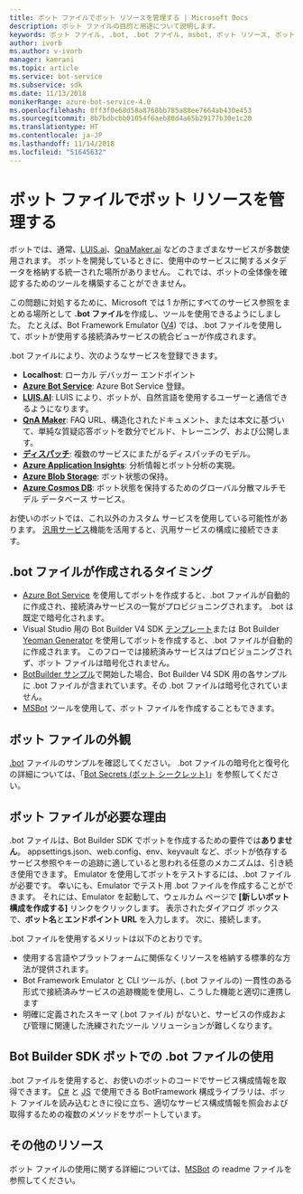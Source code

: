 ```yaml
---
title: ボット ファイルでボット リソースを管理する | Microsoft Docs
description: ボット ファイルの目的と用途について説明します。
keywords: ボット ファイル, .bot, .bot ファイル, msbot, ボット リソース, ボット リソースの管理
author: ivorb
ms.author: v-ivorb
manager: kamrani
ms.topic: article
ms.service: bot-service
ms.subservice: sdk
ms.date: 11/13/2018
monikerRange: azure-bot-service-4.0
ms.openlocfilehash: 0ff3f0e68d58a8768bb785a88ee7664ab430e453
ms.sourcegitcommit: 8b7bdbcbb01054f6aeb80d4a65b29177b30e1c20
ms.translationtype: HT
ms.contentlocale: ja-JP
ms.lasthandoff: 11/14/2018
ms.locfileid: "51645632"
---
```

# <a name="manage-bot-resources-with-a-bot-file"></a>ボット ファイルでボット リソースを管理する

ボットでは、通常、[LUIS.ai](https://luis.ai)、[QnaMaker.ai](https://qnamaker.ai) などのさまざまなサービスが多数使用されます。 ボットを開発しているときに、使用中のサービスに関するメタデータを格納する統一された場所がありません。  これでは、ボットの全体像を確認するためのツールを構築することができません。

この問題に対処するために、Microsoft では 1 か所にすべてのサービス参照をまとめる場所として **.bot ファイル**を作成し、ツールを使用できるようにしました。  たとえば、Bot Framework Emulator ([V4](https://aka.ms/Emulator-wiki-getting-started)) では、.bot ファイルを使用して、ボットが使用する接続済みサービスの統合ビューが作成されます。  

.bot ファイルにより、次のようなサービスを登録できます。

* **Localhost**: ローカル デバッガー エンドポイント
* [**Azure Bot Service**](https://azure.microsoft.com/en-us/services/bot-service/): Azure Bot Service 登録。
* [**LUIS.AI**](https://www.luis.ai/): LUIS により、ボットが、自然言語を使用するユーザーと通信できるようになります。 
* [**QnA Maker**](https://qnamaker.ai/): FAQ URL、構造化されたドキュメント、または本文に基づいて、単純な質疑応答ボットを数分でビルド、トレーニング、および公開します。
* [**ディスパッチ**](https://github.com/Microsoft/botbuilder-tools/tree/master/Dispatch): 複数のサービスにまたがるディスパッチのモデル。
* [**Azure Application Insights**](https://azure.microsoft.com/en-us/services/application-insights/): 分析情報とボット分析の実現。
* [**Azure Blob Storage**](https://azure.microsoft.com/en-us/services/storage/blobs/): ボット状態の保持。 
* [**Azure Cosmos DB**](https://azure.microsoft.com/en-us/services/cosmos-db/): ボット状態を保持するためのグローバル分散マルチモデル データベース サービス。

お使いのボットでは、これ以外のカスタム サービスを使用している可能性があります。 [汎用サービス](https://github.com/Microsoft/botbuilder-tools/blob/master/packages/MSBot/docs/add-services.md)機能を活用すると、汎用サービスの構成に接続できます。

## <a name="when-is-a-bot-file-created"></a>.bot ファイルが作成されるタイミング 
- [Azure Bot Service](https://ms.portal.azure.com/#blade/Microsoft_Azure_Marketplace/GalleryResultsListBlade/selectedSubMenuItemId/%7B%22menuItemId%22%3A%22gallery%2FCognitiveServices_MP%2FBotService%22%2C%22resourceGroupId%22%3A%22%22%2C%22resourceGroupLocation%22%3A%22%22%2C%22dontDiscardJourney%22%3Afalse%2C%22launchingContext%22%3A%7B%22source%22%3A%5B%22GalleryFeaturedMenuItemPart%22%5D%2C%22menuItemId%22%3A%22CognitiveServices_MP%22%2C%22subMenuItemId%22%3A%22BotService%22%7D%7D) を使用してボットを作成すると、.bot ファイルが自動的に作成され、接続済みサービスの一覧がプロビジョニングされます。 .bot は既定で暗号化されます。
- Visual Studio 用の Bot Builder V4 SDK [テンプレート](https://marketplace.visualstudio.com/items?itemName=BotBuilder.botbuilderv4)または Bot Builder [Yeoman Generator](https://www.npmjs.com/package/generator-botbuilder) を使用してボットを作成すると、.bot ファイルが自動的に作成されます。 このフローでは接続済みサービスはプロビジョニングされず、ボット ファイルは暗号化されません。
- [BotBuilder サンプル](https://github.com/Microsoft/botbuilder-samples)で開始した場合、Bot Builder V4 SDK 用の各サンプルに .bot ファイルが含まれています。その .bot ファイルは暗号化されていません。 
- [MSBot](https://github.com/Microsoft/botbuilder-tools/blob/master/packages/MSBot/README.md) ツールを使用して、ボット ファイルを作成することもできます。

## <a name="what-does-a-bot-file-look-like"></a>ボット ファイルの外観 
[.bot](https://github.com/Microsoft/botbuilder-tools/blob/master/packages/MSBot/docs/sample-bot-file.json) ファイルのサンプルを確認してください。
.bot ファイルの暗号化と復号化の詳細については、「[Bot Secrets (ボット シークレット)](https://github.com/Microsoft/botbuilder-tools/blob/master/packages/MSBot/docs/bot-file-encryption.md)」を参照してください。
## <a name="why-do-i-need-a-bot-file"></a>ボット ファイルが必要な理由

.bot ファイルは、Bot Builder SDK でボットを作成するための要件では**ありません**。 appsettings.json、web.config、env、keyvault など、ボットが依存するサービス参照やキーの追跡に適していると思われる任意のメカニズムは、引き続き使用できます。 Emulator を使用してボットをテストするには、.bot ファイルが必要です。 幸いにも、Emulator でテスト用 .bot ファイルを作成することができます。 それには、Emulator を起動して、ウェルカム ページで **[新しいボット構成を作成する]** リンクをクリックします。 表示されたダイアログ ボックスで、**ボット名**と**エンドポイント URL** を入力します。 次に、接続します。

.bot ファイルを使用するメリットは以下のとおりです。
- 使用する言語やプラットフォームに関係なくリソースを格納する標準的な方法が提供されます。   
- Bot Framework Emulator と CLI ツールが、(.bot ファイルの) 一貫性のある形式で接続済みサービスの追跡機能を使用し、こうした機能と適切に連携します 
- 明確に定義されたスキーマ (.bot ファイル) がないと、サービスの作成および管理に関連した洗練されたツール ソリューションが難しくなります。  


## <a name="using-bot-file-in-your-bot-builder-sdk-bot"></a>Bot Builder SDK ボットでの .bot ファイルの使用
.bot ファイルを使用すると、お使いのボットのコードでサービス構成情報を取得できます。 [C#](https://www.nuget.org/packages/Microsoft.Bot.Configuration) と [JS](https://www.npmjs.com/package/botframework-config) で使用できる BotFramework 構成ライブラリは、ボット ファイルを読み込むときに役に立ち、適切なサービス構成情報を照会および取得するための複数のメソッドをサポートしています。

## <a name="additional-resources"></a>その他のリソース
ボット ファイルの使用に関する詳細については、[MSBot](https://github.com/Microsoft/botbuilder-tools/blob/master/packages/MSBot/README.md) の readme ファイルを参照してください。
